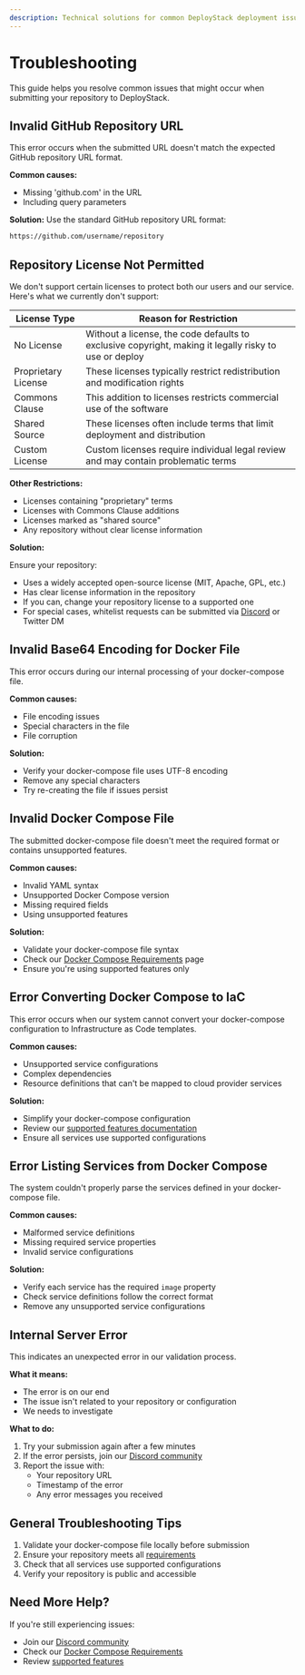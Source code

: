 ```yaml
---
description: Technical solutions for common DeployStack deployment issues. Find answers to repository submission errors, license restrictions, and Docker Compose validation problems.
---
```


# Troubleshooting

This guide helps you resolve common issues that might occur when submitting your repository to DeployStack.

## Invalid GitHub Repository URL

This error occurs when the submitted URL doesn't match the expected GitHub repository URL format.

**Common causes:**

- Missing 'github.com' in the URL
- Including query parameters

**Solution:**
Use the standard GitHub repository URL format:

```bash
https://github.com/username/repository
```

## Repository License Not Permitted

We don't support certain licenses to protect both our users and our service. Here's what we currently don't support:

| License Type | Reason for Restriction |
|-------------|------------------------|
| No License | Without a license, the code defaults to exclusive copyright, making it legally risky to use or deploy |
| Proprietary License | These licenses typically restrict redistribution and modification rights |
| Commons Clause | This addition to licenses restricts commercial use of the software |
| Shared Source | These licenses often include terms that limit deployment and distribution |
| Custom License | Custom licenses require individual legal review and may contain problematic terms |

**Other Restrictions:**

- Licenses containing "proprietary" terms
- Licenses with Commons Clause additions
- Licenses marked as "shared source"
- Any repository without clear license information

**Solution:**

Ensure your repository:

- Uses a widely accepted open-source license (MIT, Apache, GPL, etc.)
- Has clear license information in the repository
- If you can, change your repository license to a supported one
- For special cases, whitelist requests can be submitted via [Discord](https://discord.gg/UjFWwByB) or Twitter DM

## Invalid Base64 Encoding for Docker File

This error occurs during our internal processing of your docker-compose file.

**Common causes:**

- File encoding issues
- Special characters in the file
- File corruption

**Solution:**

- Verify your docker-compose file uses UTF-8 encoding
- Remove any special characters
- Try re-creating the file if issues persist

## Invalid Docker Compose File

The submitted docker-compose file doesn't meet the required format or contains unsupported features.

**Common causes:**

- Invalid YAML syntax
- Unsupported Docker Compose version
- Missing required fields
- Using unsupported features

**Solution:**

- Validate your docker-compose file syntax
- Check our [Docker Compose Requirements](/docs/deploystack/docker-compose-requirements.md) page
- Ensure you're using supported features only

## Error Converting Docker Compose to IaC

This error occurs when our system cannot convert your docker-compose configuration to Infrastructure as Code templates.

**Common causes:**

- Unsupported service configurations
- Complex dependencies
- Resource definitions that can't be mapped to cloud provider services

**Solution:**

- Simplify your docker-compose configuration
- Review our [supported features documentation](/docs/docker-to-iac/supported-docker-compose-variables.md)
- Ensure all services use supported configurations

## Error Listing Services from Docker Compose

The system couldn't properly parse the services defined in your docker-compose file.

**Common causes:**

- Malformed service definitions
- Missing required service properties
- Invalid service configurations

**Solution:**

- Verify each service has the required `image` property
- Check service definitions follow the correct format
- Remove any unsupported service configurations

## Internal Server Error

This indicates an unexpected error in our validation process.

**What it means:**

- The error is on our end
- The issue isn't related to your repository or configuration
- We needs to investigate

**What to do:**

1. Try your submission again after a few minutes
2. If the error persists, join our [Discord community](https://discord.gg/UjFWwByB)
3. Report the issue with:
   - Your repository URL
   - Timestamp of the error
   - Any error messages you received

## General Troubleshooting Tips

1. Validate your docker-compose file locally before submission
2. Ensure your repository meets all [requirements](/docs/deploystack/docker-compose-requirements.md)
3. Check that all services use supported configurations
4. Verify your repository is public and accessible

## Need More Help?

If you're still experiencing issues:

- Join our [Discord community](https://discord.gg/UjFWwByB)
- Check our [Docker Compose Requirements](/docs/deploystack/docker-compose-requirements.md)
- Review [supported features](/docs/docker-to-iac/supported-docker-compose-variables.md)
